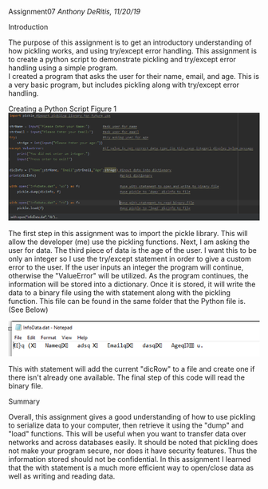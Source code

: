 Assignment07
*Anthony DeRitis, 11/20/19*

Introduction

The purpose of this assignment is to get an introductory understanding of how pickling works, and using try/except error handling.
This assignment is to create a python script to demonstrate pickling and try/except error handling using a simple program.  
I created a program that asks the user for their name, email, and age.  This is a very basic program, but includes pickling along
with try/except error handling.

Creating a Python Script
Figure 1
![Figure 1](script.PNG "Figure 1")

The first step in this assignment was to import the pickle library.  This will allow the developer (me) use the pickling functions.
Next, I am asking the user for data.  The third piece of data is the age of the user.  I want this to be only an integer so I use the 
try/except statement in order to give a custom error to the user.  If the user inputs an integer the program will continue, otherwise the "ValueError" will be utilized.  As the program continues, the information will be stored into a dictionary.  Once it is stored, it will
write the data to a binary file using the with statement along with the pickling function.  This file can be found in the same folder
that the Python file is. (See Below)

![Figure 2](binary.PNG "Figure 2")

This with statement will add the current "dicRow" to a file and create one if there isn't already one available.  The final step of this code will read the binary file.  

Summary

Overall, this assignment gives a good understanding of how to use pickling to serialize data to your computer, then retrieve it using the "dump" and "load" functions.  This will be useful when you want to transfer data over networks and across databases easily.  It should be noted that pickling does not make your program secure, nor does it have security features.  Thus the information stored should not be confidential.  In this assignment I learned that the with statement is a much more efficient way to open/close data as well as writing and reading data.
